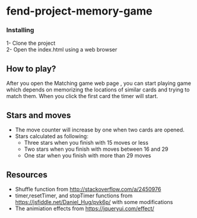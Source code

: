 # fend-project-memory-game


### Installing

1- Clone the project <br />
2- Open the index.html using a web browser

## How to play?

After you open the Matching game web page , you can start playing game which depends on memorizing the locations of similar cards and trying to match them. When you click the first card the timer will start. 

## Stars and moves
* The move counter will increase by one when two cards are opened.
* Stars calculated as following:
	* Three stars when you finish with 15 moves or less
	* Two stars when you finish with moves between 16 and 29
	* One star when you finish with more than 29 moves



## Resources

* Shuffle function from http://stackoverflow.com/a/2450976
* timer,resetTimer, and stopTimer functions from https://jsfiddle.net/Daniel_Hug/pvk6p/ with some modifications
* The animiation effects from https://jqueryui.com/effect/




